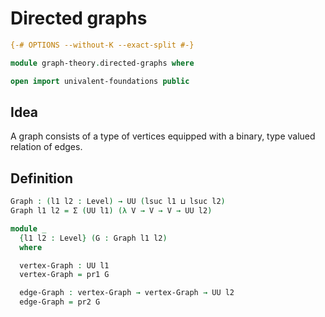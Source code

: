 # Directed graphs

```agda
{-# OPTIONS --without-K --exact-split #-}

module graph-theory.directed-graphs where

open import univalent-foundations public
```

## Idea

A graph consists of a type of vertices equipped with a binary, type valued relation of edges.

## Definition

```agda
Graph : (l1 l2 : Level) → UU (lsuc l1 ⊔ lsuc l2)
Graph l1 l2 = Σ (UU l1) (λ V → V → V → UU l2)

module _
  {l1 l2 : Level} (G : Graph l1 l2)
  where

  vertex-Graph : UU l1
  vertex-Graph = pr1 G

  edge-Graph : vertex-Graph → vertex-Graph → UU l2
  edge-Graph = pr2 G
```
